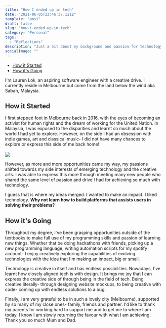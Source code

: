 ```yaml
---
title: "How I ended up in tech"
date: "2021-06-05T23:46:37.121Z"
template: "post"
draft: false
slug: "how-i-ended-up-in-tech"
category: "Personal"
tags:
  - "Reflections"
description: "Just a bit about my background and passion for technology and arts."
socialImage: ""
---
```

- [How it Started](#how-it-started)
- [How it's Going](#how-its-going)

I'm Lauren Lok, an aspiring software engineer with a creative drive. I currently reside in Melbourne but come from the land below the wind aka Sabah, Malaysia. 

## How it Started

I first stepped foot in Melbourne back in 2016, with the eyes of becoming an activist for human rights and the dream of working for the United Nation. In Malaysia, I was exposed to the disparities and learnt so much about the world I had yet to explore. However, on the side I had an obsession with indie games, art and classical music- I did not have many chances to explore or express this side of me back home!  
</br>
<img src="/media/home.jpg">

However, as more and more opportunities came my way, my passions shifted towards my side interests of emerging technology and the creative arts. I was able to express this more through meeting many new people who shared the same level of passion and drive I had for achieving so much with technology.

I guess that is where my ideas merged. I wanted to make an impact. I liked technology. <b>Why not learn how to build platforms that assists users in solving their problems?</b>

## How it's Going

Throughout my degree, I've been grasping opportunities outside of the textbooks to make full use of my programming skills and passion of learning new things. Whether that be doing hackathons with friends, picking up a new programming language, writing automation scripts for my spotify account- I enjoy creatively exploring the capabilities of evolving technologies with the idea that I'm making an impact, big or small. 

Technology is creative in itself and has endless possibilities. Nowadays, I've learnt how closely aligned tech is with design. It brings me joy that I can express the creative side of through being in the field of tech. Being creative literally- through designing website mockups, to being creative with code- coming up with endless solutions to a bug.

Finally, I am very grateful to be in such a lovely city (Melbourne), supported by so many of my close ones- family, friends and partner. I'd like to thank my parents for working hard to support me and to get me to where I am today. I know I am slowly returning the favour with what I am achieving. Thank you so much Mum and Dad.


